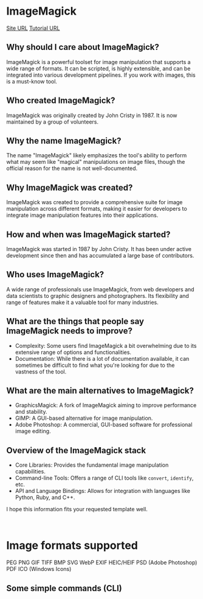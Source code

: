 
# ImageMagick

[Site URL](https://imagemagick.org/)
[Tutorial URL](https://imagemagick.org/script/tutorial.php)

## Why should I care about ImageMagick?

ImageMagick is a powerful toolset for image manipulation that supports a wide range of formats. It can be scripted, is highly extensible, and can be integrated into various development pipelines. If you work with images, this is a must-know tool.

## Who created ImageMagick?

ImageMagick was originally created by John Cristy in 1987. It is now maintained by a group of volunteers.

## Why the name ImageMagick?

The name "ImageMagick" likely emphasizes the tool's ability to perform what may seem like "magical" manipulations on image files, though the official reason for the name is not well-documented.

## Why ImageMagick was created?

ImageMagick was created to provide a comprehensive suite for image manipulation across different formats, making it easier for developers to integrate image manipulation features into their applications.

## How and when was ImageMagick started?

ImageMagick was started in 1987 by John Cristy. It has been under active development since then and has accumulated a large base of contributors.

## Who uses ImageMagick?

A wide range of professionals use ImageMagick, from web developers and data scientists to graphic designers and photographers. Its flexibility and range of features make it a valuable tool for many industries.

## What are the things that people say ImageMagick needs to improve?

- Complexity: Some users find ImageMagick a bit overwhelming due to its extensive range of options and functionalities.
- Documentation: While there is a lot of documentation available, it can sometimes be difficult to find what you're looking for due to the vastness of the tool.

## What are the main alternatives to ImageMagick?

- GraphicsMagick: A fork of ImageMagick aiming to improve performance and stability.
- GIMP: A GUI-based alternative for image manipulation.
- Adobe Photoshop: A commercial, GUI-based software for professional image editing.

## Overview of the ImageMagick stack

- Core Libraries: Provides the fundamental image manipulation capabilities.
- Command-line Tools: Offers a range of CLI tools like `convert`, `identify`, etc.
- API and Language Bindings: Allows for integration with languages like Python, Ruby, and C++.

I hope this information fits your requested template well.

<br>

# Image formats supported

PEG
PNG
GIF
TIFF
BMP
SVG
WebP
EXIF
HEIC/HEIF
PSD (Adobe Photoshop)
PDF
ICO (Windows Icons)

## Some simple commands (CLI)

